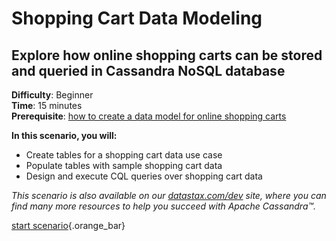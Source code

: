 <div class="top">

# Shopping Cart Data Modeling
## Explore how online shopping carts can be stored and queried in Cassandra NoSQL database
</div>

<div><b>Difficulty</b>: Beginner</div>
<div><b>Time</b>: 15 minutes</div>
<div><b>Prerequisite</b>: <a href="https://www.datastax.com/learn/data-modeling-by-example/shopping-cart" target="_blank">how to create a data model for online shopping carts</a></div>

**In this scenario, you will:**

* Create tables for a shopping cart data use case 
* Populate tables with sample shopping cart data
* Design and execute CQL queries over shopping cart data

_This scenario is also available on our [datastax.com/dev](https://www.datastax.com/dev) site, where you can find many more resources to help you succeed with Apache Cassandra™._

[start scenario](command:katapod.loadPage?step1){.orange_bar}
